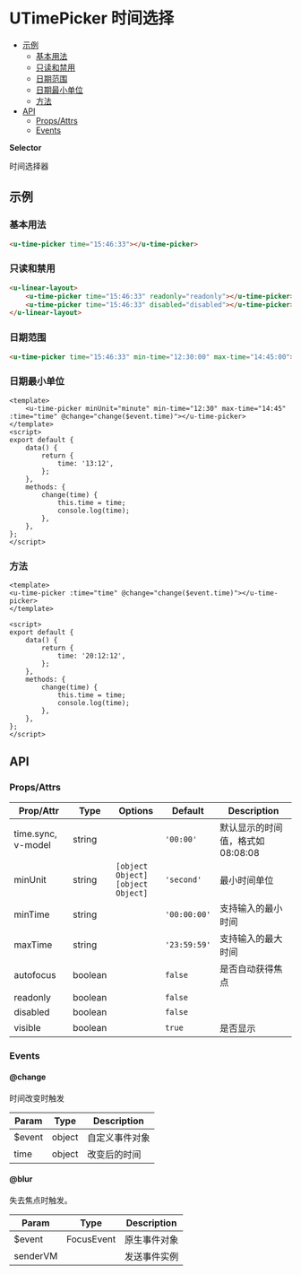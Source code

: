 <!-- 该 README.md 根据 api.yaml 和 docs/*.md 自动生成，为了方便在 GitHub 和 NPM 上查阅。如需修改，请查看源文件 -->

# UTimePicker 时间选择

- [示例](#示例)
    - [基本用法](#基本用法)
    - [只读和禁用](#只读和禁用)
    - [日期范围](#日期范围)
    - [日期最小单位](#日期最小单位)
    - [方法](#方法)
- [API]()
    - [Props/Attrs](#propsattrs)
    - [Events](#events)

**Selector**

时间选择器

## 示例
### 基本用法

``` html
<u-time-picker time="15:46:33"></u-time-picker>
```

### 只读和禁用
``` html
<u-linear-layout>
    <u-time-picker time="15:46:33" readonly="readonly"></u-time-picker>
    <u-time-picker time="15:46:33" disabled="disabled"></u-time-picker>
</u-linear-layout>
```

### 日期范围
``` html
<u-time-picker time="15:46:33" min-time="12:30:00" max-time="14:45:00"></u-time-picker>
```

### 日期最小单位
``` vue
<template>
    <u-time-picker minUnit="minute" min-time="12:30" max-time="14:45" :time="time" @change="change($event.time)"></u-time-picker>
</template>
<script>
export default {
	data() {
		return {
			time: '13:12',
		};
	},
    methods: {
        change(time) {
            this.time = time;
            console.log(time);
        },
    },
};
</script>
```
### 方法

``` vue
<template>
<u-time-picker :time="time" @change="change($event.time)"></u-time-picker>
</template>

<script>
export default {
	data() {
		return {
			time: '20:12:12',
		};
	},
    methods: {
        change(time) {
            this.time = time;
            console.log(time);
        },
    },
};
</script>
```

## API
### Props/Attrs

| Prop/Attr | Type | Options | Default | Description |
| --------- | ---- | ------- | ------- | ----------- |
| time.sync, v-model | string |  | `'00:00'` | 默认显示的时间值，格式如08:08:08 |
| minUnit | string | `[object Object]`<br/>`[object Object]` | `'second'` | 最小时间单位 |
| minTime | string |  | `'00:00:00'` | 支持输入的最小时间 |
| maxTime | string |  | `'23:59:59'` | 支持输入的最大时间 |
| autofocus | boolean |  | `false` | 是否自动获得焦点 |
| readonly | boolean |  | `false` |  |
| disabled | boolean |  | `false` |  |
| visible | boolean |  | `true` | 是否显示 |

### Events

#### @change

时间改变时触发

| Param | Type | Description |
| ----- | ---- | ----------- |
| $event | object | 自定义事件对象 |
| time | object | 改变后的时间 |

#### @blur

失去焦点时触发。

| Param | Type | Description |
| ----- | ---- | ----------- |
| $event | FocusEvent | 原生事件对象 |
| senderVM |  | 发送事件实例 |

